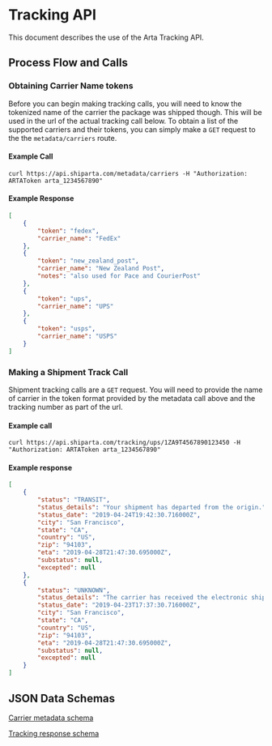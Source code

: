 # Tracking API

This document describes the use of the Arta Tracking API.

## Process Flow and Calls

### Obtaining Carrier Name tokens
Before you can begin making tracking calls, you will need to know the tokenized name of the carrier the package was
shipped though. This will be used in the url of the actual tracking call below. To obtain a list of the supported
carriers and their tokens, you can simply make a `GET` request to the the `metadata/carriers` route.

#### Example Call
```curl
curl https://api.shiparta.com/metadata/carriers -H "Authorization: ARTAToken arta_1234567890"
```
#### Example Response
```JSON
[
    {
        "token": "fedex",
        "carrier_name": "FedEx"
    },
    {
        "token": "new_zealand_post",
        "carrier_name": "New Zealand Post",
        "notes": "also used for Pace and CourierPost"
    },
    {
        "token": "ups",
        "carrier_name": "UPS"
    },
    {
        "token": "usps",
        "carrier_name": "USPS"
    }
]
```

### Making a Shipment Track Call

Shipment tracking calls are a `GET` request. You will need to provide the name of carrier in the token format provided
by the metadata call above and the tracking number as part of the url.

#### Example call
```curl
curl https://api.shiparta.com/tracking/ups/1ZA9T4567890123450 -H "Authorization: ARTAToken arta_1234567890"
```

#### Example response
```json
[
    {
        "status": "TRANSIT",
        "status_details": "Your shipment has departed from the origin.",
        "status_date": "2019-04-24T19:42:30.716000Z",
        "city": "San Francisco",
        "state": "CA",
        "country": "US",
        "zip": "94103",
        "eta": "2019-04-28T21:47:30.695000Z",
        "substatus": null,
        "excepted": null
    },
    {
        "status": "UNKNOWN",
        "status_details": "The carrier has received the electronic shipment information.",
        "status_date": "2019-04-23T17:37:30.716000Z",
        "city": "San Francisco",
        "state": "CA",
        "country": "US",
        "zip": "94103",
        "eta": "2019-04-28T21:47:30.695000Z",
        "substatus": null,
        "excepted": null
    }
]
```

## JSON Data Schemas

[Carrier metadata schema](../json_schemas/metadata-carriers.schema.json)

[Tracking response schema](../json_schemas/tracking-response.schema.json)
